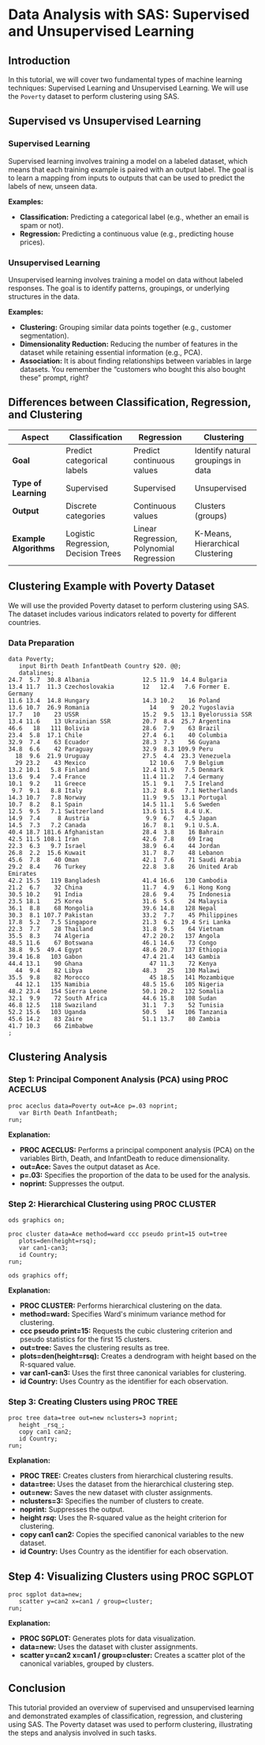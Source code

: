 # Data Analysis with SAS: Supervised and Unsupervised Learning

## Introduction
In this tutorial, we will cover two fundamental types of machine learning techniques: Supervised Learning and Unsupervised Learning. We will use the `Poverty` dataset to perform clustering using SAS.

## Supervised vs Unsupervised Learning

### Supervised Learning
Supervised learning involves training a model on a labeled dataset, which means that each training example is paired with an output label. The goal is to learn a mapping from inputs to outputs that can be used to predict the labels of new, unseen data.

**Examples:**
- **Classification:** Predicting a categorical label (e.g., whether an email is spam or not).
- **Regression:** Predicting a continuous value (e.g., predicting house prices).

### Unsupervised Learning
Unsupervised learning involves training a model on data without labeled responses. The goal is to identify patterns, groupings, or underlying structures in the data.

**Examples:**
- **Clustering:** Grouping similar data points together (e.g., customer segmentation).
- **Dimensionality Reduction:** Reducing the number of features in the dataset while retaining essential information (e.g., PCA).
- **Association:** It is about finding relationships between variables in large datasets. You remember the “customers who bought this also bought these” prompt, right?


## Differences between Classification, Regression, and Clustering

| Aspect               | Classification                  | Regression                       | Clustering                          |
|----------------------|---------------------------------|----------------------------------|-------------------------------------|
| **Goal**             | Predict categorical labels      | Predict continuous values        | Identify natural groupings in data  |
| **Type of Learning** | Supervised                      | Supervised                       | Unsupervised                        |
| **Output**           | Discrete categories             | Continuous values                | Clusters (groups)                   |
| **Example Algorithms** | Logistic Regression, Decision Trees | Linear Regression, Polynomial Regression | K-Means, Hierarchical Clustering |

## Clustering Example with Poverty Dataset
We will use the provided Poverty dataset to perform clustering using SAS. The dataset includes various indicators related to poverty for different countries.

### Data Preparation
```sas
data Poverty;
   input Birth Death InfantDeath Country $20. @@;
   datalines;
24.7  5.7  30.8 Albania               12.5 11.9  14.4 Bulgaria
13.4 11.7  11.3 Czechoslovakia        12   12.4   7.6 Former E. Germany
11.6 13.4  14.8 Hungary               14.3 10.2    16 Poland
13.6 10.7  26.9 Romania                 14    9  20.2 Yugoslavia
17.7   10    23 USSR                  15.2  9.5  13.1 Byelorussia SSR
13.4 11.6    13 Ukrainian SSR         20.7  8.4  25.7 Argentina
46.6   18   111 Bolivia               28.6  7.9    63 Brazil
23.4  5.8  17.1 Chile                 27.4  6.1    40 Columbia
32.9  7.4    63 Ecuador               28.3  7.3    56 Guyana
34.8  6.6    42 Paraguay              32.9  8.3 109.9 Peru
  18  9.6  21.9 Uruguay               27.5  4.4  23.3 Venezuela
  29 23.2    43 Mexico                  12 10.6   7.9 Belgium
13.2 10.1   5.8 Finland               12.4 11.9   7.5 Denmark
13.6  9.4   7.4 France                11.4 11.2   7.4 Germany
10.1  9.2    11 Greece                15.1  9.1   7.5 Ireland
 9.7  9.1   8.8 Italy                 13.2  8.6   7.1 Netherlands
14.3 10.7   7.8 Norway                11.9  9.5  13.1 Portugal
10.7  8.2   8.1 Spain                 14.5 11.1   5.6 Sweden
12.5  9.5   7.1 Switzerland           13.6 11.5   8.4 U.K.
14.9  7.4     8 Austria                9.9  6.7   4.5 Japan
14.5  7.3   7.2 Canada                16.7  8.1   9.1 U.S.A.
40.4 18.7 181.6 Afghanistan           28.4  3.8    16 Bahrain
42.5 11.5 108.1 Iran                  42.6  7.8    69 Iraq
22.3  6.3   9.7 Israel                38.9  6.4    44 Jordan
26.8  2.2  15.6 Kuwait                31.7  8.7    48 Lebanon
45.6  7.8    40 Oman                  42.1  7.6    71 Saudi Arabia
29.2  8.4    76 Turkey                22.8  3.8    26 United Arab Emirates
42.2 15.5   119 Bangladesh            41.4 16.6   130 Cambodia
21.2  6.7    32 China                 11.7  4.9   6.1 Hong Kong
30.5 10.2    91 India                 28.6  9.4    75 Indonesia
23.5 18.1    25 Korea                 31.6  5.6    24 Malaysia
36.1  8.8    68 Mongolia              39.6 14.8   128 Nepal
30.3  8.1 107.7 Pakistan              33.2  7.7    45 Philippines
17.8  5.2   7.5 Singapore             21.3  6.2  19.4 Sri Lanka
22.3  7.7    28 Thailand              31.8  9.5    64 Vietnam
35.5  8.3    74 Algeria               47.2 20.2   137 Angola
48.5 11.6    67 Botswana              46.1 14.6    73 Congo
38.8  9.5  49.4 Egypt                 48.6 20.7   137 Ethiopia
39.4 16.8   103 Gabon                 47.4 21.4   143 Gambia
44.4 13.1    90 Ghana                   47 11.3    72 Kenya
  44  9.4    82 Libya                 48.3   25   130 Malawi
35.5  9.8    82 Morocco                 45 18.5   141 Mozambique
  44 12.1   135 Namibia               48.5 15.6   105 Nigeria
48.2 23.4   154 Sierra Leone          50.1 20.2   132 Somalia
32.1  9.9    72 South Africa          44.6 15.8   108 Sudan
46.8 12.5   118 Swaziland             31.1  7.3    52 Tunisia
52.2 15.6   103 Uganda                50.5   14   106 Tanzania
45.6 14.2    83 Zaire                 51.1 13.7    80 Zambia
41.7 10.3    66 Zimbabwe
;
```

## Clustering Analysis

### Step 1: Principal Component Analysis (PCA) using PROC ACECLUS

```sas
proc aceclus data=Poverty out=Ace p=.03 noprint;
   var Birth Death InfantDeath;
run;
```

**Explanation:**

- **PROC ACECLUS:** Performs a principal component analysis (PCA) on the variables Birth, Death, and InfantDeath to reduce dimensionality.
- **out=Ace:** Saves the output dataset as Ace.
- **p=.03:** Specifies the proportion of the data to be used for the analysis.
- **noprint:** Suppresses the output.

### Step 2: Hierarchical Clustering using PROC CLUSTER

```sas
ods graphics on;

proc cluster data=Ace method=ward ccc pseudo print=15 out=tree
   plots=den(height=rsq);
   var can1-can3;
   id Country;
run;

ods graphics off;
```
**Explanation:**

- **PROC CLUSTER:** Performs hierarchical clustering on the data.
- **method=ward:** Specifies Ward's minimum variance method for clustering.
- **ccc pseudo print=15:** Requests the cubic clustering criterion and pseudo statistics for the first 15 clusters.
- **out=tree:** Saves the clustering results as tree.
- **plots=den(height=rsq):** Creates a dendrogram with height based on the R-squared value.
- **var can1-can3:** Uses the first three canonical variables for clustering.
- **id Country:** Uses Country as the identifier for each observation.

### Step 3: Creating Clusters using PROC TREE

```sas
proc tree data=tree out=new nclusters=3 noprint;
   height _rsq_;
   copy can1 can2;
   id Country;
run;
```

**Explanation:**

- **PROC TREE:** Creates clusters from hierarchical clustering results.
- **data=tree:** Uses the dataset from the hierarchical clustering step.
- **out=new:** Saves the new dataset with cluster assignments.
- **nclusters=3:** Specifies the number of clusters to create.
- **noprint:** Suppresses the output.
- **height _rsq_:** Uses the R-squared value as the height criterion for clustering.
- **copy can1 can2:** Copies the specified canonical variables to the new dataset.
- **id Country:** Uses Country as the identifier for each observation.

## Step 4: Visualizing Clusters using PROC SGPLOT

```sas
proc sgplot data=new;
   scatter y=can2 x=can1 / group=cluster;
run;
```
**Explanation:**

- **PROC SGPLOT:** Generates plots for data visualization.
- **data=new:** Uses the dataset with cluster assignments.
- **scatter y=can2 x=can1 / group=cluster:** Creates a scatter plot of the canonical variables, grouped by clusters.

## Conclusion
This tutorial provided an overview of supervised and unsupervised learning and demonstrated examples of classification, regression, and clustering using SAS. The Poverty dataset was used to perform clustering, illustrating the steps and analysis involved in such tasks.



